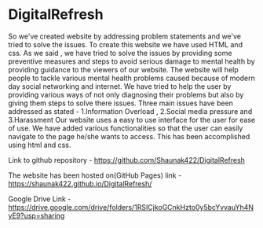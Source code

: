 # DigitalRefresh


So we've created website by addressing problem statements and we've tried to solve the issues.
To create this website we have used HTML and css. As we said , we have tried to solve the issues by providing some preventive 
measures and steps to avoid serious damage to mental health by providing guidance to the viewers of our website.
The website will help people to tackle various mental health problems caused because of modern day social networking and internet.
We have tried to help the user by providing various ways of not only diagnosing their problems but also by giving them steps to solve there issues.
Three main issues have been addressed as stated - 1.Information Overload , 2.Social media pressure and 3.Harassment
Our website uses a easy to use interface for the user for ease of use. We have added various functionalities so that the user can easily navigate to the page he/she wants to access.
This has been accomplished using html and css.


Link to github repository - https://github.com/Shaunak422/DigitalRefresh

The website has been hosted on(GitHub Pages) link - https://shaunak422.github.io/DigitalRefresh/

Google Drive Link -  https://drive.google.com/drive/folders/1RSICjkoGCnkHzto0y5bcYvvauYh4NyE9?usp=sharing
